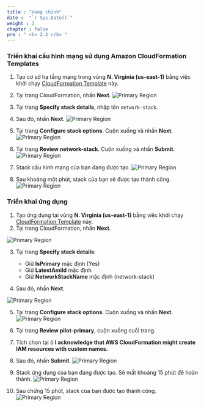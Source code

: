 ```yaml
---
title : "Vùng chính"
date :  "`r Sys.Date()`" 
weight : 2 
chapter : false
pre : " <b> 2.2 </b> "
---
```


### Triển khai cấu hình mạng sử dụng Amazon CloudFormation Templates
1. Tạo cơ sở hạ tầng mạng trong vùng **N. Virginia (us-east-1)** bằng việc khởi chạy [CloudFormation Template](https://us-east-1.console.aws.amazon.com/cloudformation/home?region=us-east-1#/stacks/create/template?stackName=network-stack&templateURL=https://ws-assets-prod-iad-r-iad-ed304a55c2ca1aee.s3.us-east-1.amazonaws.com/6b7a41c6-3cae-45f2-bf2c-72c64b55d920/NetworkStack.yaml) này.
2. Tại trang CloudFormation, nhấn **Next**.
![Primary Region](/images/2.preparation/2.2.primaryregion/2.2.1primaryregion.png?width=90pc)

3. Tại trang **Specify stack details**, nhập tên ```network-stack```.
4. Sau đó, nhấn **Next**.
![Primary Region](/images/2.preparation/2.2.primaryregion/2.2.2primaryregion.png?width=90pc)

5. Tại trang **Configure stack options**. Cuộn xuống và nhấn **Next**.
![Primary Region](/images/2.preparation/2.2.primaryregion/2.2.3primaryregion.png?width=90pc)


6. Tại trang **Review network-stack**. Cuộn xuống và nhấn **Submit**.
![Primary Region](/images/2.preparation/2.2.primaryregion/2.2.4primaryregion.png?width=90pc)

7. Stack cấu hình mạng của bạn đang được tạo.
![Primary Region](/images/2.preparation/2.2.primaryregion/2.2.5primaryregion.png?width=90pc)

8. Sau khoảng một phút, stack của bạn sẽ được tạo thành công.
![Primary Region](/images/2.preparation/2.2.primaryregion/2.2.6primaryregion.png?width=90pc)


### Triển khai ứng dụng
1. Tạo ứng dụng tại vùng **N. Virginia (us-east-1)** bằng việc khởi chạy [CloudFormation Template](https://us-east-1.console.aws.amazon.com/cloudformation/home?region=us-east-1#/stacks/create/template?stackName=pilot-primary&templateURL=https://ws-assets-prod-iad-r-iad-ed304a55c2ca1aee.s3.us-east-1.amazonaws.com/6b7a41c6-3cae-45f2-bf2c-72c64b55d920/PilotLight.yaml) này.
2. Tại trang CloudFormation, nhấn **Next**.

![Primary Region](/images/2.preparation/2.2.primaryregion/2.2.7primaryregion.png?width=90pc)

3. Tại trang **Specify stack details**:
    + Giữ **IsPrimary** mặc định (Yes)
    + Giữ **LatestAmiId** mặc định
    + Giữ **NetworkStackName** mặc định (network-stack)

4. Sau đó, nhấn **Next**.

![Primary Region](/images/2.preparation/2.2.primaryregion/2.2.8primaryregion.png?width=90pc)

5. Tại trang **Configure stack options**. Cuộn xuống và nhấn **Next**.
![Primary Region](/images/2.preparation/2.2.primaryregion/2.2.9primaryregion.png?width=90pc)

6. Tại trang **Review pilot-primary**, cuộn xuống cuối trang.
7. Tích chọn tại ô **I acknowledge that AWS CloudFormation might create IAM resources with custom names.**
8. Sau đó, nhấn **Submit**.
![Primary Region](/images/2.preparation/2.2.primaryregion/2.2.10primaryregion.png?width=90pc)

9. Stack ứng dụng của bạn đang được tạo. Sẽ mất khoảng 15 phút để hoàn thành.
![Primary Region](/images/2.preparation/2.2.primaryregion/2.2.11primaryregion.png?width=90pc)

10. Sau chừng 15 phút, stack của bạn được tạo thành công.
![Primary Region](/images/2.preparation/2.2.primaryregion/2.2.12primaryregion.png?width=90pc)
